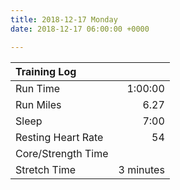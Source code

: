```yaml
---
title: 2018-12-17 Monday
date: 2018-12-17 06:00:00 +0000

---
```

| Training Log | |
|:--------|---:|
| Run Time | 1:00:00 |
| Run Miles | 6.27 |
| Sleep | 7:00 |
| Resting Heart Rate | 54 |
| Core/Strength Time |  |
| Stretch Time | 3 minutes |